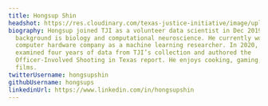 ```yaml
---
title: Hongsup Shin
headshot: https://res.cloudinary.com/texas-justice-initiative/image/upload/v1583374725/hongsup-shin_hmegrv.jpg
biography: Hongsup joined TJI as a volunteer data scientist in Dec 2019. His
  background is biology and computational neuroscience. He currently works at a
  computer hardware company as a machine learning researcher. In 2020, he
  examined four years of data from TJI’s collection and authored the
  Officer-Involved Shooting in Texas report. He enjoys cooking, gaming, and
  films.
twitterUsername: hongsupshin
githubUsername: hongsups
linkedinUrl: https://www.linkedin.com/in/hongsupshin
---
```

